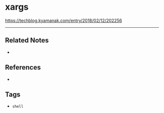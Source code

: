 # xargs
https://techblog.kyamanak.com/entry/2018/02/12/202256

---
## Related Notes
- 

## References
- 

## Tags
- `shell` 